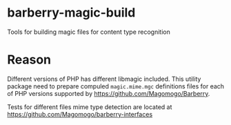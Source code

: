 # barberry-magic-build
Tools for building magic files for content type recognition

# Reason

Different versions of PHP has different libmagic included. This utility package need to prepare compuled `magic.mime.mgc` 
definitions files for each of PHP versions supported by https://github.com/Magomogo/Barberry.

Tests for different files mime type detection are located at https://github.com/Magomogo/barberry-interfaces
